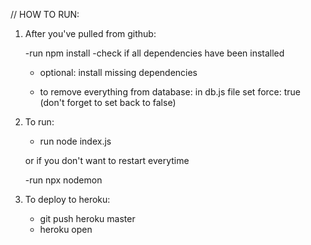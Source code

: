// HOW TO RUN:

1. After you've pulled from github:

   -run npm install
   -check if all dependencies have been installed

   - optional: install missing dependencies

   - to remove everything from database:
     in db.js file set force: true (don't forget to set back to false)

2. To run:

   - run node index.js

   or if you don't want to restart everytime

   -run npx nodemon

3. To deploy to heroku:

   - git push heroku master
   - heroku open
